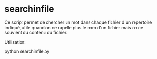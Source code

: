 # searchinfile

Ce script permet de chercher un mot dans chaque fichier d'un repertoire indiqué, utile quand on ce rapelle plus le nom d'un fichier mais on ce souvient du contenu du fichier.

Utilisation:

python searchinfile.py
